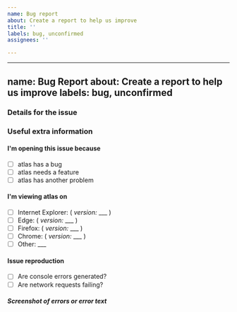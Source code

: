 ```yaml
---
name: Bug report
about: Create a report to help us improve
title: ''
labels: bug, unconfirmed
assignees: ''

---
```


---
name: Bug Report
about: Create a report to help us improve
labels: bug, unconfirmed
--

### Details for the issue

<!--

Thanks for coming here to report an issue. :)

Please describe it in this section, fill out the correct check boxes
below with an "x" eg: [x], then click the "Submit new issue" button at the bottom

-->

### Useful extra information

<!--

The info below often helps, please fill it out if you're able to. :)

-->

#### I'm opening this issue because

- [ ] atlas has a bug
- [ ] atlas needs a feature
- [ ] atlas has another problem

#### I'm viewing atlas on

- [ ] Internet Explorer: ( _version:_ ___ )
- [ ] Edge: ( _version:_ ___ )
- [ ] Firefox: ( _version:_ ___ )
- [ ] Chrome: ( _version:_ ___ )
- [ ] Other: ___

#### Issue reproduction

<!--

To open the developer tools in most broswers, Right-click and choose Inspect Element. Navigate to the console and network tabs and repeate the process that is failing. Copy paste or take a screen shot and save it with this issue.

-->

- [ ] Are console errors generated?
- [ ] Are network requests failing?

##### Screenshot of errors or error text

